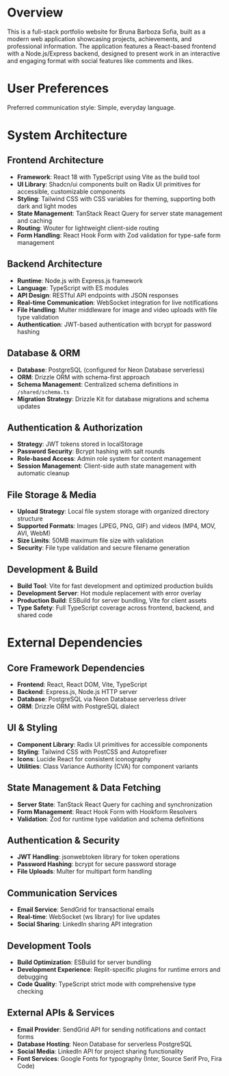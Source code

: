 # Overview

This is a full-stack portfolio website for Bruna Barboza Sofia, built as a modern web application showcasing projects, achievements, and professional information. The application features a React-based frontend with a Node.js/Express backend, designed to present work in an interactive and engaging format with social features like comments and likes.

# User Preferences

Preferred communication style: Simple, everyday language.

# System Architecture

## Frontend Architecture
- **Framework**: React 18 with TypeScript using Vite as the build tool
- **UI Library**: Shadcn/ui components built on Radix UI primitives for accessible, customizable components
- **Styling**: Tailwind CSS with CSS variables for theming, supporting both dark and light modes
- **State Management**: TanStack React Query for server state management and caching
- **Routing**: Wouter for lightweight client-side routing
- **Form Handling**: React Hook Form with Zod validation for type-safe form management

## Backend Architecture
- **Runtime**: Node.js with Express.js framework
- **Language**: TypeScript with ES modules
- **API Design**: RESTful API endpoints with JSON responses
- **Real-time Communication**: WebSocket integration for live notifications
- **File Handling**: Multer middleware for image and video uploads with file type validation
- **Authentication**: JWT-based authentication with bcrypt for password hashing

## Database & ORM
- **Database**: PostgreSQL (configured for Neon Database serverless)
- **ORM**: Drizzle ORM with schema-first approach
- **Schema Management**: Centralized schema definitions in `/shared/schema.ts`
- **Migration Strategy**: Drizzle Kit for database migrations and schema updates

## Authentication & Authorization
- **Strategy**: JWT tokens stored in localStorage
- **Password Security**: Bcrypt hashing with salt rounds
- **Role-based Access**: Admin role system for content management
- **Session Management**: Client-side auth state management with automatic cleanup

## File Storage & Media
- **Upload Strategy**: Local file system storage with organized directory structure
- **Supported Formats**: Images (JPEG, PNG, GIF) and videos (MP4, MOV, AVI, WebM)
- **Size Limits**: 50MB maximum file size with validation
- **Security**: File type validation and secure filename generation

## Development & Build
- **Build Tool**: Vite for fast development and optimized production builds
- **Development Server**: Hot module replacement with error overlay
- **Production Build**: ESBuild for server bundling, Vite for client assets
- **Type Safety**: Full TypeScript coverage across frontend, backend, and shared code

# External Dependencies

## Core Framework Dependencies
- **Frontend**: React, React DOM, Vite, TypeScript
- **Backend**: Express.js, Node.js HTTP server
- **Database**: PostgreSQL via Neon Database serverless driver
- **ORM**: Drizzle ORM with PostgreSQL dialect

## UI & Styling
- **Component Library**: Radix UI primitives for accessible components
- **Styling**: Tailwind CSS with PostCSS and Autoprefixer
- **Icons**: Lucide React for consistent iconography
- **Utilities**: Class Variance Authority (CVA) for component variants

## State Management & Data Fetching
- **Server State**: TanStack React Query for caching and synchronization
- **Form Management**: React Hook Form with Hookform Resolvers
- **Validation**: Zod for runtime type validation and schema definitions

## Authentication & Security
- **JWT Handling**: jsonwebtoken library for token operations
- **Password Hashing**: bcrypt for secure password storage
- **File Uploads**: Multer for multipart form handling

## Communication Services
- **Email Service**: SendGrid for transactional emails
- **Real-time**: WebSocket (ws library) for live updates
- **Social Sharing**: LinkedIn sharing API integration

## Development Tools
- **Build Optimization**: ESBuild for server bundling
- **Development Experience**: Replit-specific plugins for runtime errors and debugging
- **Code Quality**: TypeScript strict mode with comprehensive type checking

## External APIs & Services
- **Email Provider**: SendGrid API for sending notifications and contact forms
- **Database Hosting**: Neon Database for serverless PostgreSQL
- **Social Media**: LinkedIn API for project sharing functionality
- **Font Services**: Google Fonts for typography (Inter, Source Serif Pro, Fira Code)